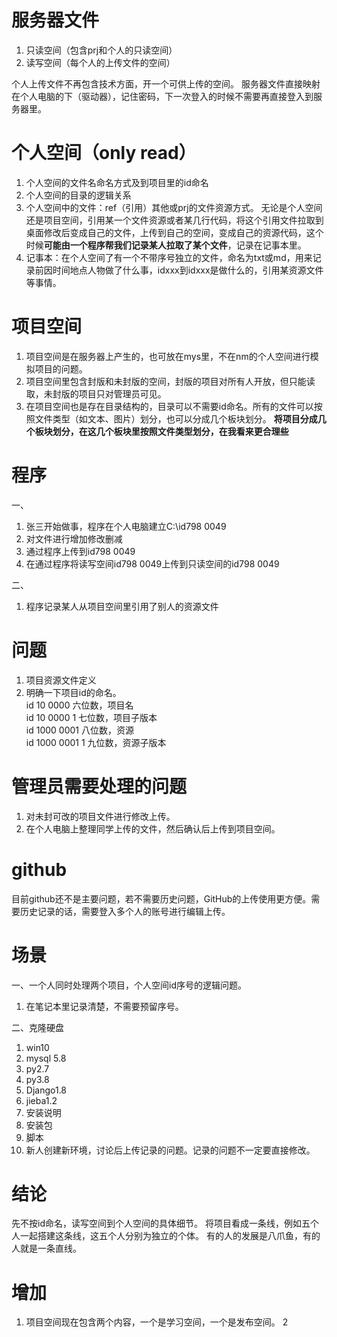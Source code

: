 # 服务器文件  
1. 只读空间（包含prj和个人的只读空间）
2. 读写空间（每个人的上传文件的空间）

个人上传文件不再包含技术方面，开一个可供上传的空间。
服务器文件直接映射在个人电脑的下（驱动器），记住密码，下一次登入的时候不需要再直接登入到服务器里。

# 个人空间（only read）  
1. 个人空间的文件名命名方式及到项目里的id命名
2. 个人空间的目录的逻辑关系
3. 个人空间中的文件：ref（引用）其他或prj的文件资源方式。
无论是个人空间还是项目空间，引用某一个文件资源或者某几行代码，将这个引用文件拉取到桌面修改后变成自己的文件，上传到自己的空间，变成自己的资源代码，这个时候**可能由一个程序帮我们记录某人拉取了某个文件**，记录在记事本里。
4. 记事本：在个人空间了有一个不带序号独立的文件，命名为txt或md，用来记录前因时间地点人物做了什么事，idxxx到idxxx是做什么的，引用某资源文件等事情。

# 项目空间  
1. 项目空间是在服务器上产生的，也可放在mys里，不在nm的个人空间进行模拟项目的问题。
2. 项目空间里包含封版和未封版的空间，封版的项目对所有人开放，但只能读取，未封版的项目只对管理员可见。
3. 在项目空间也是存在目录结构的，目录可以不需要id命名。所有的文件可以按照文件类型（如文本、图片）划分，也可以分成几个板块划分。
   **将项目分成几个板块划分，在这几个板块里按照文件类型划分，在我看来更合理些**


# 程序  
一、  
1. 张三开始做事，程序在个人电脑建立C:\id798 0049
2. 对文件进行增加修改删减
3. 通过程序上传到id798 0049
4. 在通过程序将读写空间id798 0049上传到只读空间的id798 0049

二、  
1. 程序记录某人从项目空间里引用了别人的资源文件

# 问题  
1. 项目资源文件定义
2. 明确一下项目id的命名。  
id 10 0000  六位数，项目名  
id 10 0000 1  七位数，项目子版本  
id 1000 0001  八位数，资源  
id 1000 0001 1  九位数，资源子版本  

# 管理员需要处理的问题  
1. 对未封可改的项目文件进行修改上传。
2. 在个人电脑上整理同学上传的文件，然后确认后上传到项目空间。

# github  
目前github还不是主要问题，若不需要历史问题，GitHub的上传使用更方便。需要历史记录的话，需要登入多个人的账号进行编辑上传。

# 场景  
一、一个人同时处理两个项目，个人空间id序号的逻辑问题。  
1. 在笔记本里记录清楚，不需要预留序号。

二、克隆硬盘  
1. win10
2. mysql 5.8
3. py2.7
4. py3.8
5. Django1.8
6. jieba1.2
7. 安装说明
8. 安装包
9. 脚本
10. 新人创建新环境，讨论后上传记录的问题。记录的问题不一定要直接修改。

# 结论  
先不按id命名，读写空间到个人空间的具体细节。
将项目看成一条线，例如五个人一起搭建这条线，这五个人分别为独立的个体。
有的人的发展是八爪鱼，有的人就是一条直线。

# 增加  
1. 项目空间现在包含两个内容，一个是学习空间，一个是发布空间。
2






